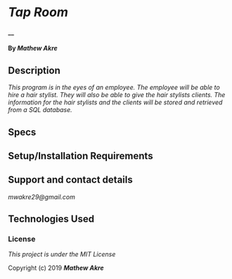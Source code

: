 # _Tap Room_

#### __

#### By _**Mathew Akre**_

## Description

_This program is in the eyes of an employee. The employee will be able to hire a hair stylist. They will also be able to give the hair stylists clients. The information for the hair stylists and the clients will be stored and retrieved from a SQL database._


## Specs



## Setup/Installation Requirements



## Support and contact details

_mwakre29@gmail.com_

## Technologies Used



### License

*This project is under the MIT License*

Copyright (c) 2019 **_Mathew Akre_**